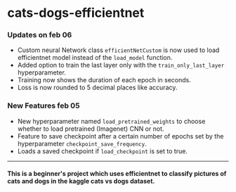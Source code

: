 # cats-dogs-efficientnet
### Updates on feb 06
- Custom neural Network class `efficientNetCustom` is now used to load efficientnet model instead of the `load_model` function.
- Added option to train the last layer only with the `train_only_last_layer` hyperparameter.
- Training now shows the duration of each epoch in seconds.
- Loss is now rounded to 5 decimal places like accuracy.


### New Features feb 05
- New hyperparameter named `load_pretrained_weights` to choose whether to load pretrained (Imagenet) CNN or not.
- Feature to save checkpoint after a certain number of epochs set by the hyperparameter `checkpoint_save_frequency`.
- Loads a saved checkpoint if `load_checkpoint` is set to true.

-------------------------------

#### This is a beginner's project which uses efficientnet to classify pictures of cats and dogs in the kaggle cats vs dogs dataset.
